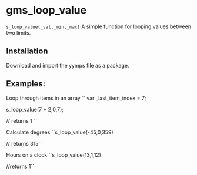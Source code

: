 # gms_loop_value

`s_loop_value(_val,_min,_max)`
A simple function for looping values between two limits.

## Installation
Download and import the yymps file as a package.

## Examples:

Loop through items in an array
``
var _last_item_index = 7;

s_loop_value(7 + 2,0,7);

// returns
1
``

Calculate degrees
``s_loop_value(-45,0,359)

// returns
315``


Hours on a clock
``s_loop_value(13,1,12)

//returns
1``


